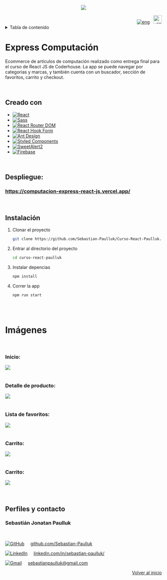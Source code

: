 <a id="top"></a>

<div align="center">
  <img  src="https://i.ibb.co/7NchXsf/logo-wall.png">
</div>

<br>

<div align="right">
    <a href=""><img src="https://img.shields.io/badge/lang-english-blue.svg" alt="eng"></a> &nbsp; <a href="https://github.com/Sebastian-Paulluk/Curso-React-Ecommerce-Computacion/blob/main/README.es.md"><img src="https://img.shields.io/badge/lang-español-red.svg" height="27" alt="es"></a>
</div>

<details>
  <summary>Tabla de contenido</summary>
  <ol>
    <li><a href="#creado-con">Creado con</a></li>
    <li><a href="#despliegue">Despliegue</a></li>
    <li><a href="#instalacion">Instalación</a></li>
    <li><a href="#imagenes">Imágenes</a></li>
    <li><a href="#pefiles-y-contacto">Perfiles y contacto</a></li>
  </ol>
</details>

# Express Computación

Ecommerce de artículos de computación realizado como entrega final para el curso de React JS de Coderhouse. La app se puede navegar por categorias y marcas, y también cuenta con un buscador, sección de favoritos, carrito y checkout.

<br>



<a id="creado-con"></a>
## Creado con

* [![React][React.js]][React-url]
* [![Sass][Sass]][Sass-url]
* [![React Router DOM][ReactRouterDOM]][ReactRouterDOM-url]
* [![React Hook Form][ReactHookForm]][ReactHookForm-url]
* [![Ant Design][AntDesign]][AntDesign-url]
* [![Styled Components][StyledComponents]][StyledComponents-url]
* [![SweetAlert2][SweetAlert2]][SweetAlert2-url]
* [![Firebase][Firebase]][Firebase-url]



<br>



<a id="despliegue"></a>
## Despliegue:
### <https://computacion-express-react-js.vercel.app/>



<br>



<a id="instalacion"></a>
## Instalación

1. Clonar el proyecto
   ```sh
   git clone https://github.com/Sebastian-Paulluk/Curso-React-Paulluk.git
   ```
2. Entrar al directorio del proyecto
   ```sh
   cd curso-react-paulluk
   ```
3. Instalar depencias
   ```sh
   npm install
   ```
4. Correr la app
   ```sh
   npm run start
   ```



<br><br>



<a id="imagenes"></a>
# Imágenes

<br>

###

### Inicio:
<kbd>
  <img src="https://i.ibb.co/5FfZRTH/home.png">
</kbd>

<br>
<br>

###

### Detalle de producto:
<kbd>
  <img src="https://i.ibb.co/k24S0Pc/item-Detail.png">
</kbd>

<br>
<br>

###

### Lista de favoritos:
<kbd>
  <img src="https://i.ibb.co/zZCVDr8/wishList.png">
</kbd>

<br>
<br>

###

### Carrito:
<kbd>
  <img src="https://i.ibb.co/xD5WP3y/Cart.png">
</kbd>

<br>
<br>

###

### Carrito:
<kbd>
  <img src="https://i.ibb.co/c1RxK6d/Checkout.png">
</kbd>




<br>
<br>
<br>


<a id="pefiles-y-contacto"></a>
## Perfiles y contacto

### Sebastián Jonatan Paulluk
<br>

[![GitHub][GitHub-icon]][GitHub-url] &nbsp; &nbsp; [github.com/Sebastian-Paulluk](https://github.com/Sebastian-Paulluk)

[![LinkedIn][LinkedIn-icon]][LinkedIn-url] &nbsp; &nbsp; [linkedin.com/in/sebastian-paulluk/](https://www.linkedin.com/in/sebastian-paulluk/)

[![Gmail][Gmail-icon]][Gmail-url] &nbsp; &nbsp; sebastianpaulluk@gmail.com

<p align="right"><a href="#top">Volver al inicio</a></p>






 <!-- MARKDOWN LINKS & IMAGES -->
[React.js]: https://img.shields.io/badge/React-20232A?style=for-the-badge&logo=react&logoColor=61DAFB
[React-url]: https://reactjs.org/

[Sass]: https://img.shields.io/badge/Sass-CC6699?style=for-the-badge&logo=sass&logoColor=white
[Sass-url]: https://sass-lang.com/

[ReactRouterDOM]: https://img.shields.io/badge/React%20Router%20DOM-CA4245?style=for-the-badge&logo=react-router&logoColor=white
[ReactRouterDOM-url]: https://reactrouter.com/

[ReactHookForm]: https://img.shields.io/badge/React%20Hook%20Form-EC5990?style=for-the-badge&logo=reacthookform&logoColor=white
[ReactHookForm-url]: https://react-hook-form.com/

[AntDesign]: https://img.shields.io/badge/Ant%20Design-0170FE?style=for-the-badge&logo=ant-design&logoColor=white
[AntDesign-url]: https://ant.design/

[SweetAlert2]: https://img.shields.io/badge/SweetAlert2-3085d6?style=for-the-badge&logo=SweetAlert2&logoColor=white
[SweetAlert2-url]: https://sweetalert2.github.io/

[StyledComponents]: https://img.shields.io/badge/Styled%20Components-DB7093?style=for-the-badge&logo=styled-components&logoColor=white
[StyledComponents-url]: https://styled-components.com

[Firebase]: https://img.shields.io/badge/Firebase-FFCB2F?style=for-the-badge&logo=firebase&logoColor=black
[Firebase-url]: https://firebase.google.com/

[LinkedIn-icon]: https://img.shields.io/badge/LinkedIn-0A66C2?style=for-the-badge&logo=linkedin&logoColor=white
[LinkedIn-url]: https://www.linkedin.com/in/sebastian-paulluk/

[Gmail-icon]: https://img.shields.io/badge/Gmail-D14836?style=for-the-badge&logo=gmail&logoColor=white
[Gmail-url]: mailto:sebastianpaulluk@gmail.com

[GitHub-icon]: https://img.shields.io/badge/GitHub-181717?style=for-the-badge&logo=github&logoColor=white
[GitHub-url]: https://github.com/Sebastian-Paulluk
